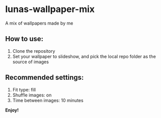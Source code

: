 # lunas-wallpaper-mix
A mix of wallpapers made by me

## How to use:
1. Clone the repository
2. Set your wallpaper to slideshow, and pick the local repo folder as the source of images

## Recommended settings:
1. Fit type: fill
2. Shuffle images: on
3. Time between images: 10 minutes

**Enjoy!**
